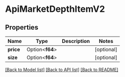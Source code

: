 # ApiMarketDepthItemV2

## Properties

Name | Type | Description | Notes
------------ | ------------- | ------------- | -------------
**price** | Option<**f64**> |  | [optional]
**size** | Option<**f64**> |  | [optional]

[[Back to Model list]](../README.md#documentation-for-models) [[Back to API list]](../README.md#documentation-for-api-endpoints) [[Back to README]](../README.md)



